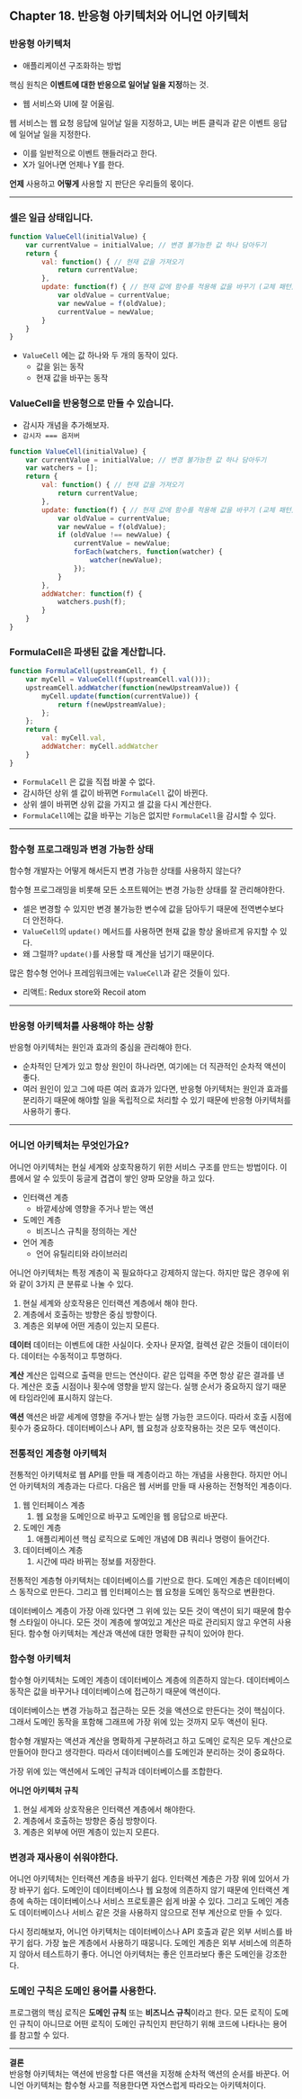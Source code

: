 ## Chapter 18. 반응형 아키텍처와 어니언 아키텍처

### 반응형 아키텍처
- 애플리케이션 구조화하는 방법

핵심 원칙은 **이벤트에 대한 반응으로 일어날 일을 지정**하는 것.
- 웹 서비스와 UI에 잘 어울림.

웹 서비스는 웹 요청 응답에 일어날 일을 지정하고, UI는 버튼 클릭과 같은 이벤트 응답에 일어날 일을 지정한다.
- 이를 일반적으로 이벤트 핸들러라고 한다.
- X가 일어나면 언제나 Y를 한다.

**언제** 사용하고 **어떻게** 사용할 지 판단은 우리들의 몫이다.

---

### 셀은 일급 상태입니다.

```js
function ValueCell(initialValue) {
	var currentValue = initialValue; // 변경 불가능한 값 하나 담아두기
	return {
		val: function() { // 현재 값을 가져오기
			return currentValue;
		},
		update: function(f) { // 현재 값에 함수를 적용해 값을 바꾸기 (교체 패턴)
			var oldValue = currentValue;
			var newValue = f(oldValue);
			currentValue = newValue;
		}
	}
}
```

- `ValueCell` 에는 값 하나와 두 개의 동작이 있다.
	- 값을 읽는 동작
	- 현재 값을 바꾸는 동작

### ValueCell을 반응형으로 만들 수 있습니다.
- 감시자 개념을 추가해보자.
- `감시자 === 옵저버`

```js
function ValueCell(initialValue) {
	var currentValue = initialValue; // 변경 불가능한 값 하나 담아두기
	var watchers = [];
	return {
		val: function() { // 현재 값을 가져오기
			return currentValue;
		},
		update: function(f) { // 현재 값에 함수를 적용해 값을 바꾸기 (교체 패턴)
			var oldValue = currentValue;
			var newValue = f(oldValue);
			if (oldValue !== newValue) {
				currentValue = newValue;	
				forEach(watchers, function(watcher) {
					watcher(newValue);
				});
			}
		},
		addWatcher: function(f) {
			watchers.push(f);
		}
	}
}
```


### FormulaCell은 파생된 값을 계산합니다.

```js
function FormulaCell(upstreamCell, f) {
	var myCell = ValueCell(f(upstreamCell.val()));
	upstreamCell.addWatcher(function(newUpstreamValue)) {
		myCell.update(function(currentValue)) {
			return f(newUpstreamValue);
		};
	};
	return {
		val: myCell.val,
		addWatcher: myCell.addWatcher
	}
}
```
- `FormulaCell` 은 값을 직접 바꿀 수 없다.
- 감시하던 상위 셀 값이 바뀌면 `FormulaCell` 값이 바뀐다.
- 상위 셀이 바뀌면 상위 값을 가지고 셀 값을 다시 계산한다.
- `FormulaCell`에는 값을 바꾸는 기능은 없지만 `FormulaCell`을 감시할 수 있다.

---
### 함수형 프로그래밍과 변경 가능한 상태
함수형 개발자는 어떻게 해서든지 변경 가능한 상태를 사용하지 않는다?

함수형 프로그래밍을 비롯해 모든 소프트웨어는 변경 가능한 상태를 잘 관리해야한다.

- 셀은 변경할 수 있지만 변경 불가능한 변수에 값을 담아두기 때문에 전역변수보다 더 안전하다.
- `ValueCell`의 `update()` 메서드를 사용하면 현재 값을 항상 올바르게 유지할 수 있다.
- 왜 그럴까? `update()`를 사용할 때 계산을 넘기기 때문이다.

많은 함수형 언어나 프레임워크에는 `ValueCell`과 같은 것들이 있다.
- 리액트: Redux store와 Recoil atom

---

### 반응형 아키텍처를 사용해야 하는 상황

반응형 아키텍처는 원인과 효과의 중심을 관리해야 한다.
- 순차적인 단계가 있고 항상 원인이 하나라면, 여기에는 더 직관적인 순차적 액션이 좋다.
- 여러 원인이 있고 그에 따른 여러 효과가 있다면, 반응형 아키텍처는 원인과 효과를 분리하기 때문에 해야할 일을 독립적으로 처리할 수 있기 때문에 반응형 아키텍처를 사용하기 좋다.

---

### 어니언 아키텍처는 무엇인가요?
어니언 아키텍처는 현실 세계와 상호작용하기 위한 서비스 구조를 만드는 방법이다. 이름에서 알 수 있듯이 둥글게 겹겹이 쌓인 양파 모양을 하고 있다.


- 인터랙션 계층
	- 바깥세상에 영향을 주거나 받는 액션
- 도메인 계층
	- 비즈니스 규칙을 정의하는 게산
- 언어 계층
	- 언어 유틸리티와 라이브러리

어니언 아키텍처는 특정 계층이 꼭 필요하다고 강제하지 않는다.
하지만 많은 경우에 위와 같이 3가지 큰 분류로 나눌 수 있다.

1. 현실 세계와 상호작용은 인터랙션 계층에서 해야 한다.
2. 계층에서 호출하는 방향은 중심 방향이다.
3. 계층은 외부에 어떤 게층이 있는지 모른다.

**데이터**
데이터는 이벤트에 대한 사실이다. 숫자나 문자열, 컬렉션 같은 것들이 데이터이다. 데이터는 수동적이고 투명하다.

**계산**
계산은 입력으로 출력을 만드는 연산이다. 같은 입력을 주면 항상 같은 결과를 낸다. 계산은 호출 시점이나 횟수에 영향을 받지 않는다. 실행 순서가 중요하지 않기 때문에 타임라인에 표시하지 않는다.

**액션**
액션은 바깥 세계에 영향을 주거나 받는 실행 가능한 코드이다. 따라서 호출 시점에 횟수가 중요하다. 데이터베이스나 API, 웹 요청과 상호작용하는 것은 모두 액션이다.


### 전통적인 계층형 아키텍처
전통적인 아키텍처로 웹 API를 만들 때 계층이라고 하는 개념을 사용한다. 하지만 어니언 아키텍처의 계층과는 다르다. 다음은 웹 서버를 만들 때 사용하는 전형적인 계층이다.

1. 웹 인터페이스 계층
	1. 웹 요청을 도메인으로 바꾸고 도메인을 웹 응답으로 바꾼다.
2. 도메인 계층
	1. 애플리케이션 핵심 로직으로 도메인 개념에 DB 쿼리나 명령이 들어간다.
3. 데이터베이스 계층
	1. 시간에 따라 바뀌는 정보를 저장한다.

전통적인 계층형 아키텍처는 데이터베이스를 기반으로 한다. 도메인 계층은 데이터베이스 동작으로 만든다. 그리고 웹 인터페이스는 웹 요청을 도메인 동작으로 변환한다.

데이터베이스 계층이 가장 아래 있다면 그 위에 있는 모든 것이 액션이 되기 때문에 함수형 스타일이 아니다. 모든 것이 계층에 쌓여있고 계산은 따로 관리되지 않고 우연히 사용된다. 함수형 아키텍처는 계산과 액션에 대한 명확한 규칙이 있어야 한다.

### 함수형 아키텍처
함수형 아키텍처는 도메인 계층이 데이터베이스 계층에 의존하지 않는다.
데이터베이스 동작은 값을 바꾸거나 데이터베이스에 접근하기 때문에 액션이다.

데이터베이스는 변경 가능하고 접근하는 모든 것을 액션으로 만든다는 것이 핵심이다.
그래서 도메인 동작을 포함해 그래프에 가장 위에 있는 것까지 모두 액션이 된다.

함수형 개발자는 액션과 계산을 명확하게 구분하려고 하고 도메인 로직은 모두 계산으로 만들어야 한다고 생각한다.
따라서 데이터베이스를 도메인과 분리하는 것이 중요하다.

가장 위에 있는 액션에서 도메인 규칙과 데이터베이스를 조합한다.

**어니언 아키텍처 규칙**
1. 현실 세계와 상호작용은 인터랙션 계층에서 해야한다.
2. 계층에서 호출하는 방향은 중심 방향이다.
3. 계층은 외부에 어떤 계층이 있는지 모른다.

### 변경과 재사용이 쉬워야한다.
어니언 아키텍처는 인터랙션 계층을 바꾸기 쉽다. 인터랙션 계층은 가장 위에 있어서 가장 바꾸기 쉽다. 도메인이 데이터베이스나 웹 요청에 의존하지 않기 때문에 인터랙션 계층에 속하는 데이터베이스나 서비스 프로토콜은 쉽게 바꿀 수 있다. 그리고 도메인 계층도 데이터베이스나 서비스 같은 것을 사용하지 않으므로 전부 계산으로 만들 수 있다.

다시 정리해보자, 어니언 아키텍처는 데이터베이스나 API 호출과 같은 외부 서비스를 바꾸기 쉽다. 가장 높은 계층에서 사용하기 때뭉니다. 도메인 계층은 외부 서비스에 의존하지 않아서 테스트하기 좋다. 어니언 아키텍처는 좋은 인프라보다 좋은 도메인을 강조한다.

### 도메인 구칙은 도메인 용어를 사용한다.
프로그램의 핵심 로직은 **도메인 규칙** 또는 **비즈니스 규칙**이라고 한다.
모든 로직이 도메인 규칙이 아니므로 어떤 로직이 도메인 규칙인지 판단하기 위해 코드에 나타나는 용어를 참고할 수 있다. 


---

**결론**
<br />
반응형 아키텍처는 액션에 반응할 다른 액션을 지정해 순차적 액션의 순서를 바꾼다.
어니언 아키텍처는 함수형 사고를 적용한다면 자연스럽게 따라오는 아키텍처이다.





